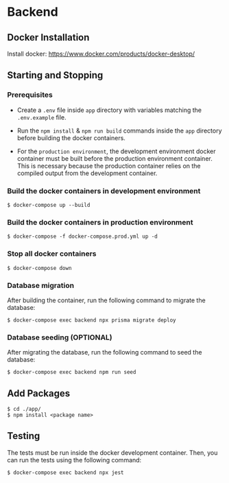 # Backend

## Docker Installation

Install docker: https://www.docker.com/products/docker-desktop/

## Starting and Stopping

### Prerequisites

- Create a `.env` file inside `app` directory with variables matching the `.env.example` file.

- Run the `npm install` & `npm run build` commands inside the `app` directory before building the docker containers.

- For the `production environment`, the development environment docker container must be built before the production environment container. This is necessary because the production container relies on the compiled output from the development container.

### Build the docker containers in development environment

    $ docker-compose up --build

### Build the docker containers in production environment

    $ docker-compose -f docker-compose.prod.yml up -d

### Stop all docker containers

    $ docker-compose down

### Database migration

After building the container, run the following command to migrate the database:

    $ docker-compose exec backend npx prisma migrate deploy

### Database seeding **(OPTIONAL)**

After migrating the database, run the following command to seed the database:

    $ docker-compose exec backend npm run seed

## Add Packages

    $ cd ./app/
    $ npm install <package name>

## Testing

The tests must be run inside the docker development container. Then, you can run the tests using the following command:

    $ docker-compose exec backend npx jest
